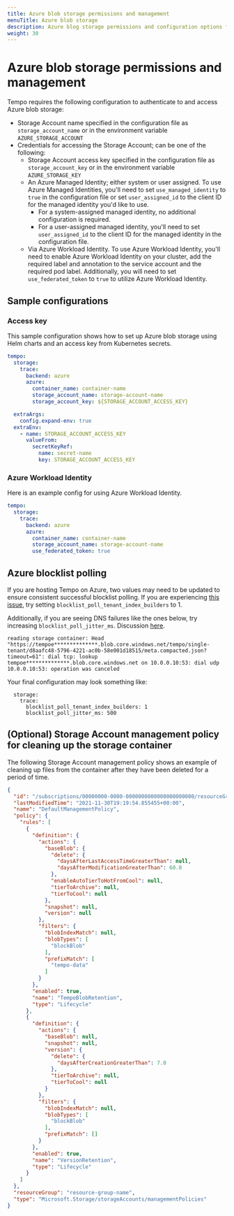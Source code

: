 ```yaml
---
title: Azure blob storage permissions and management
menuTitle: Azure blob storage
description: Azure blog storage permissions and configuration options for Tempo.
weight: 30
---
```


# Azure blob storage permissions and management

Tempo requires the following configuration to authenticate to and access Azure blob storage:

- Storage Account name specified in the configuration file as `storage_account_name` or in the environment variable `AZURE_STORAGE_ACCOUNT`
- Credentials for accessing the Storage Account; can be one of the following:
  - Storage Account access key specified in the configuration file as `storage_account_key` or in the environment variable `AZURE_STORAGE_KEY`
  - An Azure Managed Identity; either system or user assigned. To use Azure Managed Identities, you'll need to set `use_managed_identity` to `true` in the configuration file or set `user_assigned_id` to the client ID for the managed identity you'd like to use.
      - For a system-assigned managed identity, no additional configuration is required.
      - For a user-assigned managed identity, you'll need to set `user_assigned_id` to the client ID for the managed identity in the configuration file.
  - Via Azure Workload Identity. To use Azure Workload Identity, you'll need to enable Azure Workload Identity on your cluster, add the required label and annotation to the service account and the required pod label. Additionally, you will need to set `use_federated_token` to `true` to utilize Azure Workload Identity.

## Sample configurations

### Access key
This sample configuration shows how to set up Azure blob storage using Helm charts and an access key from Kubernetes secrets.

```yaml
tempo:
  storage:
    trace:
      backend: azure
      azure:
        container_name: container-name
        storage_account_name: storage-account-name
        storage_account_key: ${STORAGE_ACCOUNT_ACCESS_KEY}

  extraArgs:
    config.expand-env: true
  extraEnv:
    - name: STORAGE_ACCOUNT_ACCESS_KEY
      valueFrom:
        secretKeyRef:
          name: secret-name
          key: STORAGE_ACCOUNT_ACCESS_KEY

```

### Azure Workload Identity
Here is an example config for using Azure Workload Identity. 
```yaml
tempo:
  storage:
    trace:
      backend: azure
      azure:
        container_name: container-name
        storage_account_name: storage-account-name
        use_federated_token: true

```
## Azure blocklist polling

If you are hosting Tempo on Azure, two values may need to be updated to ensure consistent successful blocklist polling. If you are
experiencing [this issue](https://stackoverflow.com/questions/12917857/the-specified-block-list-is-invalid-while-uploading-blobs-in-parallel/55902744#55902744), try setting `blocklist_poll_tenant_index_builders` to 1.

Additionally, if you are seeing DNS failures like the ones below, try increasing `blocklist_poll_jitter_ms`. Discussion [here](https://github.com/grafana/tempo/issues/1462).
```
reading storage container: Head "https://tempoe**************.blob.core.windows.net/tempo/single-tenant/d8aafc48-5796-4221-ac0b-58e001d18515/meta.compacted.json?timeout=61": dial tcp: lookup tempoe**************.blob.core.windows.net on 10.0.0.10:53: dial udp 10.0.0.10:53: operation was canceled
```

Your final configuration may look something like:
```
  storage:
    trace:
      blocklist_poll_tenant_index_builders: 1
      blocklist_poll_jitter_ms: 500
```

## (Optional) Storage Account management policy for cleaning up the storage container

The following Storage Account management policy shows an example of cleaning up
files from the container after they have been deleted for a period of time.

```json
{
  "id": "/subscriptions/00000000-0000-0000000000000000000000/resourceGroups/resourceGroupName/providers/Microsoft.Storage/storageAccounts/accountName/managementPolicies/default",
  "lastModifiedTime": "2021-11-30T19:19:54.855455+00:00",
  "name": "DefaultManagementPolicy",
  "policy": {
    "rules": [
      {
        "definition": {
          "actions": {
            "baseBlob": {
              "delete": {
                "daysAfterLastAccessTimeGreaterThan": null,
                "daysAfterModificationGreaterThan": 60.0
              },
              "enableAutoTierToHotFromCool": null,
              "tierToArchive": null,
              "tierToCool": null
            },
            "snapshot": null,
            "version": null
          },
          "filters": {
            "blobIndexMatch": null,
            "blobTypes": [
              "blockBlob"
            ],
            "prefixMatch": [
              "tempo-data"
            ]
          }
        },
        "enabled": true,
        "name": "TempoBlobRetention",
        "type": "Lifecycle"
      },
      {
        "definition": {
          "actions": {
            "baseBlob": null,
            "snapshot": null,
            "version": {
              "delete": {
                "daysAfterCreationGreaterThan": 7.0
              },
              "tierToArchive": null,
              "tierToCool": null
            }
          },
          "filters": {
            "blobIndexMatch": null,
            "blobTypes": [
              "blockBlob"
            ],
            "prefixMatch": []
          }
        },
        "enabled": true,
        "name": "VersionRetention",
        "type": "Lifecycle"
      }
    ]
  },
  "resourceGroup": "resource-group-name",
  "type": "Microsoft.Storage/storageAccounts/managementPolicies"
}
```
